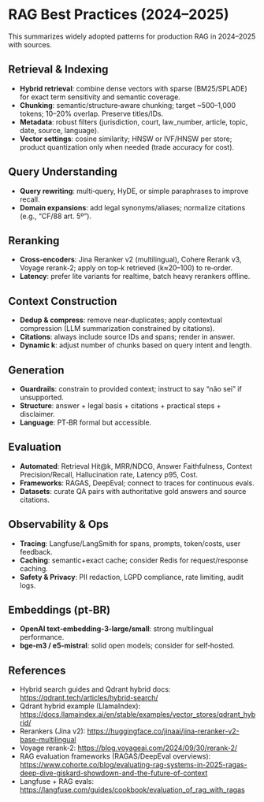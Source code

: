 # RAG Best Practices (2024–2025)

This summarizes widely adopted patterns for production RAG in 2024–2025 with sources.

## Retrieval & Indexing
- __Hybrid retrieval__: combine dense vectors with sparse (BM25/SPLADE) for exact term sensitivity and semantic coverage.
- __Chunking__: semantic/structure‑aware chunking; target ~500–1,000 tokens; 10–20% overlap. Preserve titles/IDs.
- __Metadata__: robust filters (jurisdiction, court, law_number, article, topic, date, source, language).
- __Vector settings__: cosine similarity; HNSW or IVF/HNSW per store; product quantization only when needed (trade accuracy for cost).

## Query Understanding
- __Query rewriting__: multi‑query, HyDE, or simple paraphrases to improve recall.
- __Domain expansions__: add legal synonyms/aliases; normalize citations (e.g., “CF/88 art. 5º”).

## Reranking
- __Cross‑encoders__: Jina Reranker v2 (multilingual), Cohere Rerank v3, Voyage rerank‑2; apply on top‑k retrieved (k≈20–100) to re‑order.
- __Latency__: prefer lite variants for realtime, batch heavy rerankers offline.

## Context Construction
- __Dedup & compress__: remove near‑duplicates; apply contextual compression (LLM summarization constrained by citations).
- __Citations__: always include source IDs and spans; render in answer.
- __Dynamic k__: adjust number of chunks based on query intent and length.

## Generation
- __Guardrails__: constrain to provided context; instruct to say “não sei” if unsupported.
- __Structure__: answer + legal basis + citations + practical steps + disclaimer.
- __Language__: PT‑BR formal but accessible.

## Evaluation
- __Automated__: Retrieval Hit@k, MRR/NDCG, Answer Faithfulness, Context Precision/Recall, Hallucination rate, Latency p95, Cost.
- __Frameworks__: RAGAS, DeepEval; connect to traces for continuous evals.
- __Datasets__: curate QA pairs with authoritative gold answers and source citations.

## Observability & Ops
- __Tracing__: Langfuse/LangSmith for spans, prompts, token/costs, user feedback.
- __Caching__: semantic+exact cache; consider Redis for request/response caching.
- __Safety & Privacy__: PII redaction, LGPD compliance, rate limiting, audit logs.

## Embeddings (pt‑BR)
- __OpenAI text‑embedding‑3-large/small__: strong multilingual performance.
- __bge‑m3 / e5‑mistral__: solid open models; consider for self‑hosted.

## References
- Hybrid search guides and Qdrant hybrid docs: https://qdrant.tech/articles/hybrid-search/
- Qdrant hybrid example (LlamaIndex): https://docs.llamaindex.ai/en/stable/examples/vector_stores/qdrant_hybrid/
- Rerankers (Jina v2): https://huggingface.co/jinaai/jina-reranker-v2-base-multilingual
- Voyage rerank‑2: https://blog.voyageai.com/2024/09/30/rerank-2/
- RAG evaluation frameworks (RAGAS/DeepEval overviews): https://www.cohorte.co/blog/evaluating-rag-systems-in-2025-ragas-deep-dive-giskard-showdown-and-the-future-of-context
- Langfuse + RAG evals: https://langfuse.com/guides/cookbook/evaluation_of_rag_with_ragas
